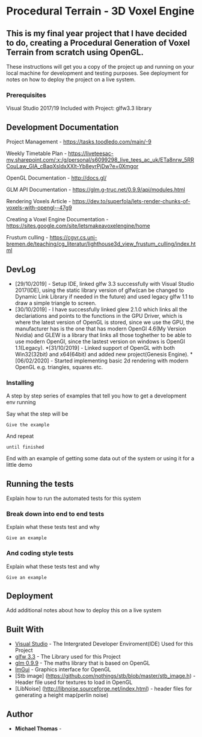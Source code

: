 # Procedural Terrain - 3D Voxel Engine

## This is my final year project that I have decided to do, creating a Procedural Generation of Voxel Terrain from scratch using OpenGL.

These instructions will get you a copy of the project up and running on your local machine for development and testing purposes. See deployment for notes on how to deploy the project on a live system.

### Prerequisites

Visual Studio 2017/19
Included with Project:
glfw3.3 library

## Development Documentation
Project Management - https://tasks.toodledo.com/main/-9

Weekly Timetable Plan - https://liveteesac-my.sharepoint.com/:x:/g/personal/s6099298_live_tees_ac_uk/ETa8nrw_5RRCouLaw_GlA_cBaqXsIdxXXlt-Yb8eyrPjDw?e=0Xmgor

OpenGL Documentation - http://docs.gl/

GLM API Documentation - https://glm.g-truc.net/0.9.9/api/modules.html

Rendering Voxels Article - https://dev.to/superfola/lets-render-chunks-of-voxels-with-opengl--47g9

Creating a Voxel Engine Documentation - https://sites.google.com/site/letsmakeavoxelengine/home

Frustum culling - https://cgvr.cs.uni-bremen.de/teaching/cg_literatur/lighthouse3d_view_frustum_culling/index.html

## DevLog

* [29/10/2019] - Setup IDE, linked glfw 3.3 successfully with Visual Studio 2017(IDE), 
using the static library version of glfw(can be changed to Dynamic Link Library if needed in the future) and used legacy glfw 1.1 to draw a simple triangle to screen.
* [30/10/2019] - I have successfully linked glew 2.1.0 which links all the declariations and points to the functions in the GPU Driver, which is where the latest version of OpenGL is stored, since we use the GPU, the manufacturer
has is the one that has modern OpenGl 4.6(My Version Nvidia) and GLEW is a library that links all those toghether to be able to use modern OpenGl, since the lastest version on windows is OpenGl 1.1(Legacy).
*[31/10/2019] - Linked support of OpenGL with both Win32(32bit) and x64(64bit) and added new project(Genesis Engine).
*[06/02/2020] - Started implementing basic 2d rendering with modern OpenGL e.g. triangles, squares etc.
### Installing

A step by step series of examples that tell you how to get a development env running

Say what the step will be

```
Give the example
```

And repeat

```
until finished
```

End with an example of getting some data out of the system or using it for a little demo

## Running the tests

Explain how to run the automated tests for this system

### Break down into end to end tests

Explain what these tests test and why

```
Give an example
```

### And coding style tests

Explain what these tests test and why

```
Give an example
```

## Deployment

Add additional notes about how to deploy this on a live system

## Built With

* [Visual Studio](https://visualstudio.microsoft.com/vs/) - The Intergrated Developer Enviroment(IDE) Used for this Project
* [glfw 3.3](https://www.glfw.org/) - The Library used for this Project
* [glm 0.9.9](https://glm.g-truc.net/0.9.9/index.html) - The maths library that is based on OpenGL
* [ImGui](https://github.com/ocornut/imgui) - Graphics interface for OpenGL
* [Stb image] (https://github.com/nothings/stb/blob/master/stb_image.h) - Header file used for textures to load in OpenGL
* [LibNoise] (http://libnoise.sourceforge.net/index.html) - header files for generating a height map(perlin noise)

## Author

* **Michael Thomas** - 


